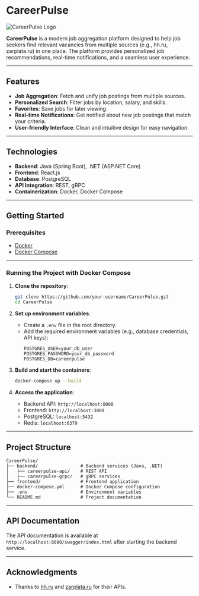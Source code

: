 # CareerPulse

![CareerPulse Logo]()

**CareerPulse** is a modern job aggregation platform designed to help job seekers find relevant vacancies from multiple
sources (e.g., hh.ru, zarplata.ru) in one place. The platform provides personalized job recommendations, real-time
notifications, and a seamless user experience.

---

## Features

- **Job Aggregation**: Fetch and unify job postings from multiple sources.
- **Personalized Search**: Filter jobs by location, salary, and skills.
- **Favorites**: Save jobs for later viewing.
- **Real-time Notifications**: Get notified about new job postings that match your criteria.
- **User-friendly Interface**: Clean and intuitive design for easy navigation.

---

## Technologies

- **Backend**: Java (Spring Boot), .NET (ASP.NET Core)
- **Frontend**: React.js
- **Database**: PostgreSQL
- **API Integration**: REST, gRPC
- **Containerization**: Docker, Docker Compose

---

## Getting Started

### Prerequisites

- [Docker](https://docs.docker.com/get-docker/)
- [Docker Compose](https://docs.docker.com/compose/install/)

---

### Running the Project with Docker Compose

1. **Clone the repository**:
   ```bash
   git clone https://github.com/your-username/CareerPulse.git
   cd CareerPulse
   ```

2. **Set up environment variables**:
    - Create a `.env` file in the root directory.
    - Add the required environment variables (e.g., database credentials, API keys):
      ```env
      POSTGRES_USER=your_db_user
      POSTGRES_PASSWORD=your_db_password
      POSTGRES_DB=careerpulse
      ```

3. **Build and start the containers**:
   ```bash
   docker-compose up --build
   ```

4. **Access the application**:
    - Backend API: `http://localhost:8080`
    - Frontend: `http://localhost:3000`
    - PostgreSQL: `localhost:5432`
    - Redis: `localhost:6379`

---

## Project Structure

```
CareerPulse/
├── backend/                # Backend services (Java, .NET)
│   ├── careerpulse-api/    # REST API
│   ├── careerpulse-grpc/   # gRPC services
├── frontend/               # Frontend application
├── docker-compose.yml      # Docker Compose configuration
├── .env                    # Environment variables
└── README.md               # Project documentation
```

---

## API Documentation

The API documentation is available at `http://localhost:8080/swagger/index.html` after starting the backend service.

---

## Acknowledgments

- Thanks to [hh.ru](https://hh.ru) and [zarplata.ru](https://zarplata.ru) for their APIs.
